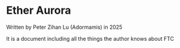 # Ether Aurora

Written by Peter Zihan Lu (Adormamis) in 2025

It is a document including all the things the author knows about FTC
